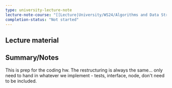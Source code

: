 ```yaml
---
type: university-lecture-note
lecture-note-course: "[[Lecture|University/WS24/Algorithms and Data Structures 2/Lecture]]"
completion-status: "Not started"
---
```

## Lecture material

## Summary/Notes
This is prep for the coding hw.
The restructuring is always the same...
only need to hand in whatever we implement - tests, interface, node, don't need to be included.